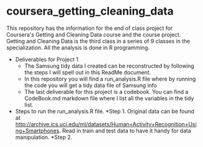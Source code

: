 coursera_getting_cleaning_data
==============================

This repository has the information for the end of class project for Coursera's Getting and Cleaning Data course and the course project.  Getting and Cleaning Data is the third class in a series of 9 classes in the specialization.  All the analysis is done in R programming.

* Deliverables for Project 1
  * The Samsung tidy data I created can be reconstructed by following the steps I will spell out in this ReadMe document.
  * In this repository you will find a run_analysis.R file where by running the code you will get a tidy data file of Samsung info
  * The last deliverable for this project is a codebook.  You can find a CodeBook.md markdown file where I list all the variables in the tidy list.
* Steps to run the run_analysis.R file. 
  *Step 1. Original data can be found at http://archive.ics.uci.edu/ml/datasets/Human+Activity+Recognition+Using+Smartphones.  Read in train and test data to have it handy for data manipulation.
  *Step 2. 
